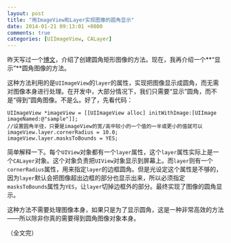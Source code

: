 ```yaml
---
layout: post
title: "用ImageView和Layer实现图像的圆角显示"
date: 2014-01-21 09:13:01 +0800
comments: true
categories: [UIImageView, CALayer]
---
```


昨天写过一个[博文](/blog/simple-uiimage-extension-to-create-rounded-corner-image/)，介绍了创建圆角矩形图像的方法。现在，我再介绍一个**“显示”**圆角图像的方法。

这种方法利用的是`UIImageView`的`layer`的属性，实现把图像显示成圆角，而无需对图像本身进行处理。在开发中，大部分情况下，我们只需要“显示”圆角，而不是“得到”圆角图像。不是么。好了，先看代码：

<!-- more -->

``` objc
UIImageView *imageView = [[UIImageView alloc] initWithImage:[UIImage imageNamed:@"sample"]];
//设置圆角半径，只要是imageView的宽/高中较小的一个值的一半或更小的值就可以
imageView.layer.cornerRadius = 10.0;
imageView.layer.masksToBounds = YES;
```

简单解释一下。每个`UIView`对象都有一个`layer`属性，这个`layer`属性实际上是一个`CALayer`对象。这个对象负责把`UIView`对象显示到屏幕上。而`layer`则有一个`cornerRadius`属性，用来指定`layer`的边框圆角。但是光设定这个属性是不够的，因为`layer`默认会把图像超出边框的部分也显示出来，所以必须指定`masksToBounds`属性为`YES`，让`layer`切掉边框外的部分。最终实现了图像的圆角显示。

这种方法不需要处理图像本身，如果只是为了显示圆角，这是一种非常高效的方法——所以除非你真的需要得到圆角图像对象本身。

（全文完）
